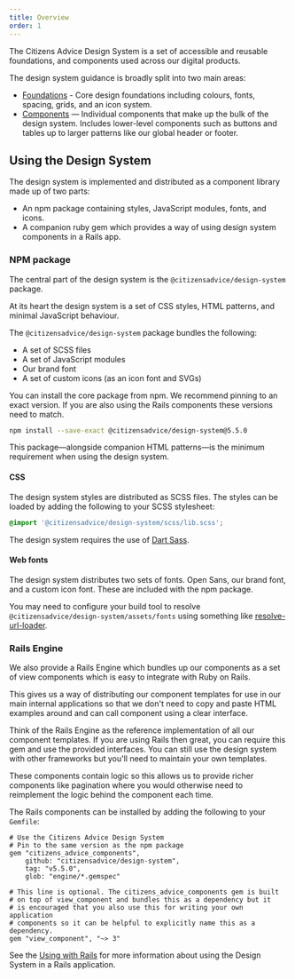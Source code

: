 ```yaml
---
title: Overview
order: 1
---
```


The Citizens Advice Design System is a set of accessible and reusable foundations, and components used across our digital products.

The design system guidance is broadly split into two main areas:

- [Foundations](/foundations) - Core design foundations including colours, fonts, spacing, grids, and an icon system.
- [Components](/components) — Individual components that make up the bulk of the design system. Includes lower-level components such as buttons and tables up to larger patterns like our global header or footer.

## Using the Design System

The design system is implemented and distributed as a component library made up of two parts:

- An npm package containing styles, JavaScript modules, fonts, and icons.
- A companion ruby gem which provides a way of using design system components in a Rails app.

### NPM package

The central part of the design system is the `@citizensadvice/design-system` package.

At its heart the design system is a set of CSS styles, HTML patterns, and minimal JavaScript behaviour.

The `@citizensadvice/design-system` package bundles the following:

- A set of SCSS files
- A set of JavaScript modules
- Our brand font
- A set of custom icons (as an icon font and SVGs)

You can install the core package from npm. We recommend pinning to an exact version. If you are also using the Rails components these versions need to match.

```sh
npm install --save-exact @citizensadvice/design-system@5.5.0
```

This package—alongside companion HTML patterns—is the minimum requirement when using the design system.

#### CSS

The design system styles are distributed as SCSS files. The styles can be loaded by adding the following to your SCSS stylesheet:

```scss
@import '@citizensadvice/design-system/scss/lib.scss';
```

The design system requires the use of [Dart Sass](https://sass-lang.com/dart-sass).

#### Web fonts

The design system distributes two sets of fonts. Open Sans, our brand font, and a custom icon font. These are included with the npm package.

You may need to configure your build tool to resolve `@citizensadvice/design-system/assets/fonts` using something like [resolve-url-loader](https://www.npmjs.com/package/resolve-url-loader).

### Rails Engine

We also provide a Rails Engine which bundles up our components as a set of view components which is easy to integrate with Ruby on Rails.

This gives us a way of distributing our component templates for use in our main internal applications so that we don't need to copy and paste HTML examples around and can call component using a clear interface.

Think of the Rails Engine as the reference implementation of all our component templates. If you are using Rails then great, you can require this gem and use the provided interfaces. You can still use the design system with other frameworks but you'll need to maintain your own templates.

These components contain logic so this allows us to provide richer components like pagination where you would otherwise need to reimplement the logic behind the component each time.

The Rails components can be installed by adding the following to your `Gemfile`:

```
# Use the Citizens Advice Design System
# Pin to the same version as the npm package
gem "citizens_advice_components",
    github: "citizensadvice/design-system",
    tag: "v5.5.0",
    glob: "engine/*.gemspec"

# This line is optional. The citizens_advice_components gem is built
# on top of view_component and bundles this as a dependency but it
# is encouraged that you also use this for writing your own application
# components so it can be helpful to explicitly name this as a dependency.
gem "view_component", "~> 3"
```

See the [Using with Rails](/guides/using-with-rails) for more information about using the Design System in a Rails application.
